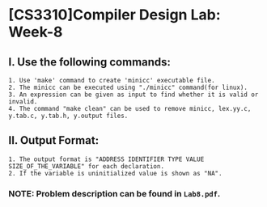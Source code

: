 # [CS3310]Compiler Design Lab: Week-8

## I. Use the following commands:
    1. Use 'make' command to create 'minicc' executable file.
    2. The minicc can be executed using "./minicc" command(for linux).
    3. An expression can be given as input to find whether it is valid or invalid.
    4. The command "make clean" can be used to remove minicc, lex.yy.c, y.tab.c, y.tab.h, y.output files.

## II. Output Format: 
    1. The output format is "ADDRESS IDENTIFIER TYPE VALUE SIZE_OF_THE_VARIABLE" for each declaration.
    2. If the variable is uninitialized value is shown as "NA".

### NOTE: Problem description can be found in `Lab8.pdf`.